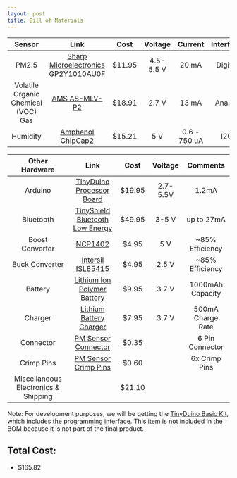 ```yaml
---
layout: post
title: Bill of Materials
---
```

| Sensor | Link | Cost | Voltage | Current | Interface |
| :---: | :---: | :---: | :---: | :---: | :---: |
| PM2.5 | [Sharp Microelectronics GP2Y1010AU0F](https://www.sparkfun.com/products/9689) | $11.95 | 4.5-5.5 V | 20 mA | Digital |
| Volatile Organic Chemical (VOC) Gas | [AMS AS-MLV-P2](http://www.digikey.com/product-detail/en/AS-MLV-P2/AS-MLV-P2-ND/5117220) | $18.91 | 2.7 V | 13 mA | Analog |
| Humidity | [Amphenol ChipCap2](http://www.digikey.com/product-search/EN?mpart=CC2D25S-SIP) | $15.21 | 5 V | 0.6 - 750 uA | I2C |

| Other Hardware | Link | Cost | Voltage | Comments |
| :---: | :---: | :---: | :---: | :---: |
| Arduino | [TinyDuino Processor Board](https://tiny-circuits.com/tinyduino-processor-board.html) | $19.95 | 2.7-5.5V | 1.2mA |
| Bluetooth | [TinyShield Bluetooth Low Energy](https://tiny-circuits.com/tiny-shield-bluetooth-low-energy-146.html) | $49.95 | 3-5 V | up to 27mA |
| Boost Converter | [NCP1402](https://www.pololu.com/product/798) | $4.95 | 5 V | ~85% Efficiency |
| Buck Converter | [Intersil ISL85415](https://www.pololu.com/product/2841) | $4.95 | 2.5 V | ~85% Efficiency |
| Battery | [Lithium Ion Polymer Battery](https://www.sparkfun.com/products/339) | $9.95 | 3.7 V | 1000mAh Capacity |
| Charger | [Lithium Battery Charger](https://www.sparkfun.com/products/10217) | $7.95 | 3.7 V | 500mA Charge Rate |
| Connector | [PM Sensor Connector](https://www.sparkfun.com/products/9690) | $0.35 | | 6 Pin Connector |
| Crimp Pins | [PM Sensor Crimp Pins](https://www.sparkfun.com/products/9728) | $0.60 | | 6x Crimp Pins |
| Miscellaneous Electronics & Shipping | | $21.10 | | |

Note: For development purposes, we will be getting the [TinyDuino Basic Kit](https://tiny-circuits.com/tiny-duino-basic-kit-158.html), which includes the programming interface.  This item is not included in the BOM because it is not part of the final product.

## Total Cost:
* $165.82
